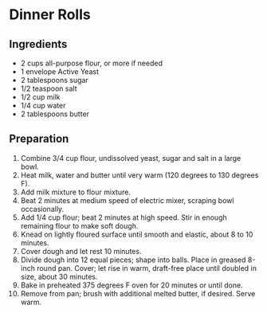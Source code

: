 # Dinner Rolls

## Ingredients

-  2 cups all-purpose flour, or more if needed
-  1 envelope Active Yeast
-  2 tablespoons sugar
-  1/2 teaspoon salt
-  1/2 cup milk
-  1/4 cup water
-  2 tablespoons butter

## Preparation

1. Combine 3/4 cup flour, undissolved yeast, sugar and salt in a large bowl.
1. Heat milk, water and butter until very warm (120 degrees to 130 degrees F).
1.  Add milk mixture to flour mixture.
1. Beat 2 minutes at medium speed of electric mixer, scraping bowl occasionally.
1. Add 1/4 cup flour; beat 2 minutes at high speed. Stir in enough remaining flour to make soft dough.
1. Knead on lightly floured surface until smooth and elastic, about 8 to 10 minutes.
1. Cover dough and let rest 10 minutes.
1. Divide dough into 12 equal pieces; shape into balls. Place in greased 8-inch round pan. Cover; let rise in warm, draft-free place until doubled in size, about 30 minutes.
1. Bake in preheated 375 degrees F oven for 20 minutes or until done.
1. Remove from pan; brush with additional melted butter, if desired. Serve warm.
